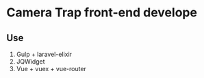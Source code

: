 # Camera Trap front-end develope

## Use
1. Gulp + laravel-elixir
2. JQWidget
3. Vue + vuex + vue-router